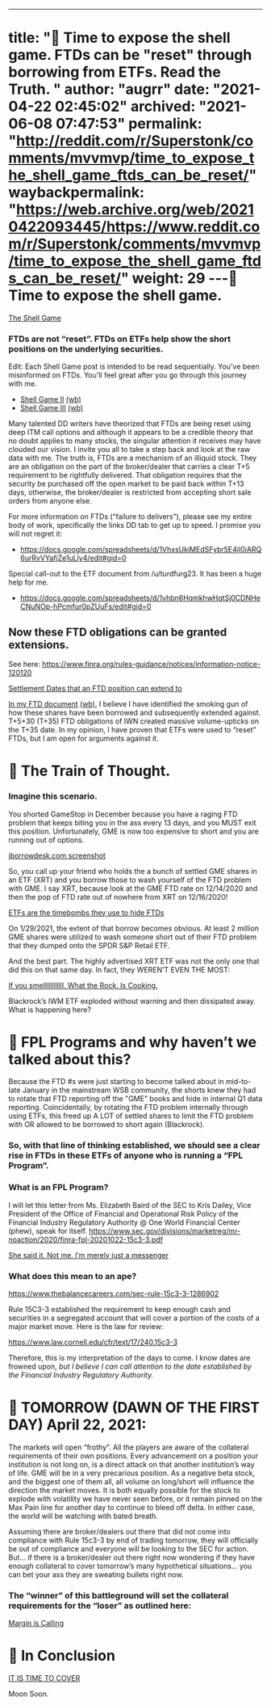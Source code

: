 ---
title: "🚀 Time to expose the shell game. FTDs can be \"reset\" through borrowing from ETFs. Read the Truth. "
author: "augrr"
date: "2021-04-22 02:45:02"
archived: "2021-06-08 07:47:53"
permalink: "http://reddit.com/r/Superstonk/comments/mvvmvp/time_to_expose_the_shell_game_ftds_can_be_reset/"
waybackpermalink: "https://web.archive.org/web/20210422093445/https://www.reddit.com/r/Superstonk/comments/mvvmvp/time_to_expose_the_shell_game_ftds_can_be_reset/"
weight: 29
---🚀 Time to expose the shell game.
================================


[The Shell Game](img/imgur_wKBpPd.gif)


### FTDs are not “reset”. FTDs on ETFs help show the short positions on the underlying securities.


Edit: Each Shell Game post is intended to be read sequentially. You've been misinformed on FTDs. You'll feel great after you go through this journey with me.


* [Shell Game II](https://www.reddit.com/r/Superstonk/comments/mwnnmj/the_shell_game_revisited_how_etfs_work_and_what/) [(wb)](https://web.archive.org/web/20210423045337/https://www.reddit.com/r/Superstonk/comments/mwnnmj/the_shell_game_revisited_how_etfs_work_and_what/)
* [Shell Game III](https://www.reddit.com/r/Superstonk/comments/myn9vn/the_shell_game_iii_lifting_the_final_cups_for/) [(wb)](https://web.archive.org/web/20210426021116/https://www.reddit.com/r/Superstonk/comments/myn9vn/the_shell_game_iii_lifting_the_final_cups_for/)


Many talented DD writers have theorized that FTDs are being reset using deep ITM call options and although it appears to be a credible theory that no doubt applies to many stocks, the singular attention it receives may have clouded our vision. I invite you all to take a step back and look at the raw data with me. The truth is, FTDs are a mechanism of an illiquid stock. They are an obligation on the part of the broker/dealer that carries a clear T+5 requirement to be rightfully delivered. That obligation requires that the security be purchased off the open market to be paid back within T+13 days, otherwise, the broker/dealer is restricted from accepting short sale orders from anyone else.


For more information on FTDs (“failure to delivers”), please see my entire body of work, specifically the links DD tab to get up to speed. I promise you will not regret it:


* https://docs.google.com/spreadsheets/d/1VhxsUkiMEdSFybr5E4jI0iARQ6urRvVYafjZe1uLly4/edit#gid=0


Special call-out to the ETF document from /u/turdfurg23. It has been a huge help for me. 


* https://docs.google.com/spreadsheets/d/1vhbn6HqmkhwHqtSj0CDNHeCNuNOp-hPcmfur0pZUuFs/edit#gid=0


Now these FTD obligations can be granted extensions.
----------------------------------------------------


See here:
https://www.finra.org/rules-guidance/notices/information-notice-120120


[Settlement Dates that an FTD position can extend to](img/imgur_9zq2m3T.pn.gif)


[In my FTD document](https://docs.google.com/spreadsheets/d/1VhxsUkiMEdSFybr5E4jI0iARQ6urRvVYafjZe1uLly4/edit#gid=0) [(wb)](https://web.archive.org/web/20210422064151/https://docs.google.com/spreadsheets/d/1VhxsUkiMEdSFybr5E4jI0iARQ6urRvVYafjZe1uLly4/edit), I believe I have identified the smoking gun of how these shares have been borrowed and subsequently extended against. T+5+30 (T+35) FTD obligations of IWN created massive volume-upticks on the T+35 date. In my opinion, I have proven that ETFs were used to “reset” FTDs, but I am open for arguments against it. 


🚀 The Train of Thought.
=======================


### Imagine this scenario.


You shorted GameStop in December because you have a raging FTD problem that keeps biting you in the ass every 13 days, and you MUST exit this position. Unfortunately, GME is now too expensive to short and you are running out of options.


[iborrowdesk.com screenshot](img/imgur_2fZBxC.gif)


So, you call up your friend who holds the a bunch of settled GME shares in an ETF (XRT) and you borrow those to wash yourself of the FTD problem with GME. I say XRT, because look at the GME FTD rate on 12/14/2020 and then the pop of FTD rate out of nowhere from XRT on 12/16/2020!


[ETFs are the timebombs they use to hide FTDs](img/imgur_In1pyz.gif)


On 1/29/2021, the extent of that borrow becomes obvious. At least 2 million GME shares were utilized to wash someone short out of their FTD problem that they dumped onto the SPDR S&P Retail ETF.


And the best part. The highly advertised XRT ETF was not the only one that did this on that same day. In fact, they WEREN’T EVEN THE MOST:


[If you smellllllllllll. What the Rock. Is Cooking.](img/imgur_kUAMqD.gif)


Blackrock’s IWM ETF exploded without warning and then dissipated away. What is happening here?


🚀 FPL Programs and why haven’t we talked about this?
====================================================


Because the FTD #s were just starting to become talked about in mid-to-late January in the mainstream WSB community, the shorts knew they had to rotate that FTD reporting off the "GME" books and hide in internal Q1 data reporting. Coincidentally, by rotating the FTD problem internally through using ETFs, this freed up A LOT of settled shares to limit the FTD problem with OR allowed to be borrowed to short again (Blackrock). 


### So, with that line of thinking established, we should see a clear rise in FTDs in these ETFs of anyone who is running a “FPL Program”.


### What is an FPL Program?


I will let this letter from Ms. Elizabeth Baird of the SEC to Kris Dailey, Vice President of the Office of Financial and Operational Risk Policy of the Financial Industry Regulatory Authority @ One World Financial Center (phew), speak for itself.
https://www.sec.gov/divisions/marketreg/mr-noaction/2020/finra-fpl-20201022-15c3-3.pdf


[She said it. Not me. I’m merely just a messenger](img/imgur_lgWvsv.gif)


### What does this mean to an ape?


https://www.thebalancecareers.com/sec-rule-15c3-3-1286902


Rule 15C3-3 established the requirement to keep enough cash and securities in a segregated account that will cover a portion of the costs of a major market move. Here is the law for review:


https://www.law.cornell.edu/cfr/text/17/240.15c3-3


Therefore, this is my interpretation of the days to come. I know dates are frowned upon, *but I believe I can call attention to the date established by the Financial Industry Regulatory Authority.*


🚀 TOMORROW (DAWN OF THE FIRST DAY) April 22, 2021:
==================================================


The markets will open “frothy”. All the players are aware of the collateral requirements of their own positions. Every advancement on a position your institution is not long on, is a direct attack on that another institution’s way of life. GME will be in a very precarious position. As a negative beta stock, and the biggest one of them all, all volume on long/short will influence the direction the market moves. It is both equally possible for the stock to explode with volatility we have never seen before, or it remain pinned on the Max Pain line for another day to continue to bleed off delta. In either case, the world will be watching with bated breath.


Assuming there are broker/dealers out there that did not come into compliance with Rule 15c3-3 by end of trading tomorrow, they will officially be out of compliance and everyone will be looking to the SEC for action. But… if there is a broker/dealer out there right now wondering if they have enough collateral to cover tomorrow’s many hypothetical situations… you can bet your ass they are sweating bullets right now.


### The “winner” of this battleground will set the collateral requirements for the “loser” as outlined here:


[Margin is Calling](img/imgur_0C5FJx.gif)


🚀 In Conclusion
===============


[IT IS TIME TO COVER](img/imgur_6U25Mc.gif)


Moon Soon.

